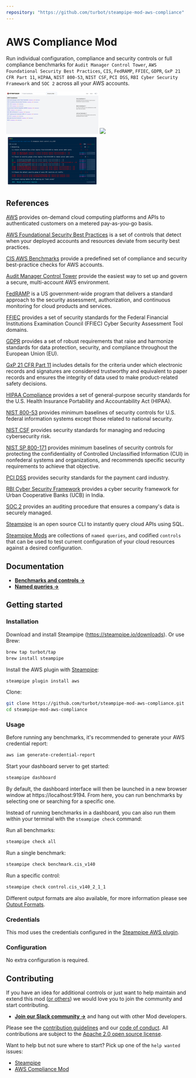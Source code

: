```yaml
---
repository: "https://github.com/turbot/steampipe-mod-aws-compliance"
---
```


# AWS Compliance Mod

Run individual configuration, compliance and security controls or full compliance benchmarks for `Audit Manager Control Tower`, `AWS Foundational Security Best Practices`, `CIS`, `FedRAMP`, `FFIEC`, `GDPR`, `GxP 21 CFR Part 11`, `HIPAA`, `NIST 800-53`, `NIST CSF`, `PCI DSS`, `RBI Cyber Security Framework` and `SOC 2` across all your AWS accounts.

<img src="https://raw.githubusercontent.com/turbot/steampipe-mod-aws-compliance/main/docs/aws_compliance_dashboard.png" width="50%" type="thumbnail"/>
<img src="https://raw.githubusercontent.com/turbot/steampipe-mod-aws-compliance/main/docs/aws_cis_v140_dashboard.png" width="50%" type="thumbnail"/>
<img src="https://raw.githubusercontent.com/turbot/steampipe-mod-aws-compliance/main/docs/aws_cis_v140_console.png" width="50%" type="thumbnail"/>

## References

[AWS](https://aws.amazon.com/) provides on-demand cloud computing platforms and APIs to authenticated customers on a metered pay-as-you-go basis.

[AWS Foundational Security Best Practices](https://docs.aws.amazon.com/securityhub/latest/userguide/securityhub-standards-fsbp-controls.html) is a set of controls that detect when your deployed accounts and resources deviate from security best practices.

[CIS AWS Benchmarks](https://www.cisecurity.org/benchmark/amazon_web_services/) provide a predefined set of compliance and security best-practice checks for AWS accounts.

[Audit Manager Control Tower](https://docs.aws.amazon.com/audit-manager/latest/userguide/controltower.html) provide the easiest way to set up and govern a secure, multi-account AWS environment.

[FedRAMP](https://www.fedramp.gov/baselines/) is a US government-wide program that delivers a standard approach to the security assessment, authorization, and continuous monitoring for cloud products and services.

[FFIEC](https://www.ffiec.gov/cyberassessmenttool.htm) provides a set of security standards for the Federal Financial Institutions Examination Council (FFIEC) Cyber Security Assessment Tool domains.

[GDPR](https://docs.aws.amazon.com/audit-manager/latest/userguide/GDPR.html) provides a set of robust requirements that raise and harmonize standards for data protection, security, and compliance throughout the European Union (EU).

[GxP 21 CFR Part 11](https://www.ecfr.gov/current/title-21/chapter-I/subchapter-A/part-11?toc=1) includes details for the criteria under which electronic records and signatures are considered trustworthy and equivalent to paper records and ensures the integrity of data used to make product-related safety decisions.

[HIPAA Compliance](https://aws.amazon.com/compliance/hipaa-compliance/) provides a set of general-purpose security standards for the U.S. Health Insurance Portability and Accountability Act (HIPAA).

[NIST 800-53](https://csrc.nist.gov/publications/detail/sp/800-171/rev-2/final) provides minimum baselines of security controls for U.S. federal information systems except those related to national security.

[NIST CSF](https://www.nist.gov/cyberframework) provides security standards for managing and reducing cybersecurity risk.

[NIST SP 800-171](https://csrc.nist.gov/publications/detail/sp/800-53/rev-5/final) provides minimum baselines of security controls for protecting the confidentiality of Controlled Unclassified Information (CUI) in nonfederal systems and organizations, and recommends specific security requirements to achieve that objective.

[PCI DSS](https://www.pcisecuritystandards.org) provides security standards for the payment card industry.

[RBI Cyber Security Framework](https://www.rbi.org.in/Scripts/NotificationUser.aspx?Id=11397) provides a cyber security framework for Urban Cooperative Banks (UCB) in India.

[SOC 2](https://docs.aws.amazon.com/audit-manager/latest/userguide/SOC2.html) provides an auditing procedure that ensures a company's data is securely managed.

[Steampipe](https://steampipe.io) is an open source CLI to instantly query cloud APIs using SQL.

[Steampipe Mods](https://steampipe.io/docs/reference/mod-resources#mod) are collections of `named queries`, and codified `controls` that can be used to test current configuration of your cloud resources against a desired configuration.

## Documentation

- **[Benchmarks and controls →](https://hub.steampipe.io/mods/turbot/aws_compliance/controls)**
- **[Named queries →](https://hub.steampipe.io/mods/turbot/aws_compliance/queries)**

## Getting started

### Installation

Download and install Steampipe (https://steampipe.io/downloads). Or use Brew:

```sh
brew tap turbot/tap
brew install steampipe
```

Install the AWS plugin with [Steampipe](https://steampipe.io):

```sh
steampipe plugin install aws
```

Clone:

```sh
git clone https://github.com/turbot/steampipe-mod-aws-compliance.git
cd steampipe-mod-aws-compliance
```

### Usage

Before running any benchmarks, it's recommended to generate your AWS credential report:

```sh
aws iam generate-credential-report
```

Start your dashboard server to get started:

```sh
steampipe dashboard
```

By default, the dashboard interface will then be launched in a new browser
window at https://localhost:9194. From here, you can run benchmarks by
selecting one or searching for a specific one.

Instead of running benchmarks in a dashboard, you can also run them within your
terminal with the `steampipe check` command:

Run all benchmarks:

```sh
steampipe check all
```

Run a single benchmark:

```sh
steampipe check benchmark.cis_v140
```

Run a specific control:

```sh
steampipe check control.cis_v140_2_1_1
```

Different output formats are also available, for more information please see
[Output Formats](https://steampipe.io/docs/reference/cli/check#output-formats).

### Credentials

This mod uses the credentials configured in the [Steampipe AWS plugin](https://hub.steampipe.io/plugins/turbot/aws).

### Configuration

No extra configuration is required.

## Contributing

If you have an idea for additional controls or just want to help maintain and extend this mod ([or others](https://github.com/topics/steampipe-mod)) we would love you to join the community and start contributing.

- **[Join our Slack community →](https://steampipe.io/community/join)** and hang out with other Mod developers.

Please see the [contribution guidelines](https://github.com/turbot/steampipe/blob/main/CONTRIBUTING.md) and our [code of conduct](https://github.com/turbot/steampipe/blob/main/CODE_OF_CONDUCT.md). All contributions are subject to the [Apache 2.0 open source license](https://github.com/turbot/steampipe-mod-aws-compliance/blob/main/LICENSE).

Want to help but not sure where to start? Pick up one of the `help wanted` issues:

- [Steampipe](https://github.com/turbot/steampipe/labels/help%20wanted)
- [AWS Compliance Mod](https://github.com/turbot/steampipe-mod-aws-compliance/labels/help%20wanted)
